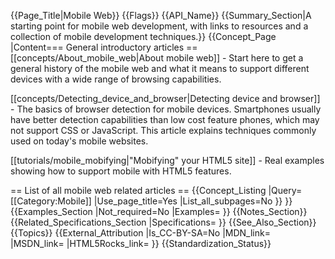 {{Page_Title|Mobile Web}}
{{Flags}}
{{API_Name}}
{{Summary_Section|A starting point for mobile web development, with links to resources and a collection of mobile development techniques.}}
{{Concept_Page
|Content=== General introductory articles ==
[[concepts/About_mobile_web|About mobile web]] - Start here to get a general history of the mobile web and what it means to support different devices with a wide range of browsing capabilities.

[[concepts/Detecting_device_and_browser|Detecting device and browser]] - The basics of browser detection for mobile devices. Smartphones usually have better detection capabilities than low cost feature phones, which may not support CSS or JavaScript. This article explains techniques commonly used on today's mobile websites.

[[tutorials/mobile_mobifying|"Mobifying" your HTML5 site]] - Real examples showing how to support mobile with HTML5 features.

== List of all mobile web related articles ==
{{Concept_Listing
|Query=[[Category:Mobile]]
|Use_page_title=Yes
|List_all_subpages=No
}}
}}
{{Examples_Section
|Not_required=No
|Examples=
}}
{{Notes_Section}}
{{Related_Specifications_Section
|Specifications=
}}
{{See_Also_Section}}
{{Topics}}
{{External_Attribution
|Is_CC-BY-SA=No
|MDN_link=
|MSDN_link=
|HTML5Rocks_link=
}}
{{Standardization_Status}}